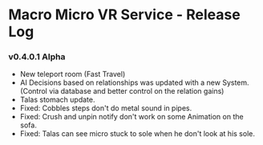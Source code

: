 # Macro Micro VR Service - Release Log
###  v0.4.0.1 Alpha

- New teleport room (Fast Travel)
- AI Decisions based on relationships was updated with a new System. (Control via database and better control on the relation gains)
- Talas stomach update.
- Fixed: Cobbles steps don't do metal sound in pipes.
- Fixed: Crush and unpin notify don't work on some Animation on the sofa.
- Fixed: Talas can see micro stuck to sole when he don't look at his sole.
